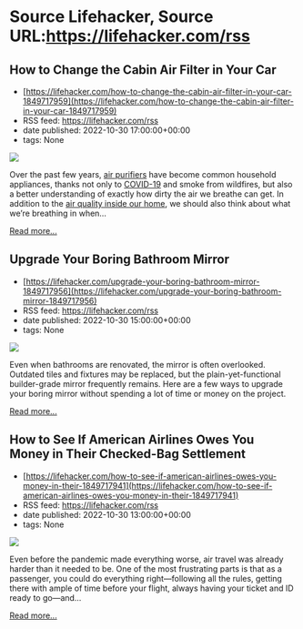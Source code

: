 # Source Lifehacker, Source URL:https://lifehacker.com/rss

## How to Change the Cabin Air Filter in Your Car
 - [https://lifehacker.com/how-to-change-the-cabin-air-filter-in-your-car-1849717959](https://lifehacker.com/how-to-change-the-cabin-air-filter-in-your-car-1849717959)
 - RSS feed: https://lifehacker.com/rss
 - date published: 2022-10-30 17:00:00+00:00
 - tags: None

<img src="https://i.kinja-img.com/gawker-media/image/upload/s--EByzFcZY--/c_fit,fl_progressive,q_80,w_636/e5fc82f72d196328ac1abac6e3f4c625.jpg" /><p>Over the past few years, <a href="https://lifehacker.com/maybe-its-time-to-get-an-air-purifier-1849574152">air purifiers</a> have become common household appliances, thanks not only to <a href="https://lifehacker.com/how-to-build-a-diy-air-purifier-for-your-home-1849642865">COVID-19</a> and smoke from wildfires, but also a better understanding of exactly how dirty the air we breathe can get. In addition to the <a href="https://lifehacker.com/try-these-simple-strategies-for-improving-the-air-quali-1847742643">air quality inside our home</a>, we should also think about what we’re breathing in when…</p><p><a href="https://lifehacker.com/how-to-change-the-cabin-air-filter-in-your-car-1849717959">Read more...</a></p>

## Upgrade Your Boring Bathroom Mirror
 - [https://lifehacker.com/upgrade-your-boring-bathroom-mirror-1849717956](https://lifehacker.com/upgrade-your-boring-bathroom-mirror-1849717956)
 - RSS feed: https://lifehacker.com/rss
 - date published: 2022-10-30 15:00:00+00:00
 - tags: None

<img src="https://i.kinja-img.com/gawker-media/image/upload/s--EMjs8tM8--/c_fit,fl_progressive,q_80,w_636/ca191ecfea6f613164d018113fc96e0c.jpg" /><p>Even when bathrooms are renovated, the mirror is often overlooked. Outdated tiles and fixtures may be replaced, but the plain-yet-functional builder-grade mirror frequently remains. Here are a few ways to upgrade your boring mirror without spending a lot of time or money on the project.</p><p><a href="https://lifehacker.com/upgrade-your-boring-bathroom-mirror-1849717956">Read more...</a></p>

## How to See If American Airlines Owes You Money in Their Checked-Bag Settlement
 - [https://lifehacker.com/how-to-see-if-american-airlines-owes-you-money-in-their-1849717941](https://lifehacker.com/how-to-see-if-american-airlines-owes-you-money-in-their-1849717941)
 - RSS feed: https://lifehacker.com/rss
 - date published: 2022-10-30 13:00:00+00:00
 - tags: None

<img src="https://i.kinja-img.com/gawker-media/image/upload/s--mCi8CNcx--/c_fit,fl_progressive,q_80,w_636/70355454681939235319d377665e652a.jpg" /><p>Even before the pandemic made everything worse, air travel was already harder than it needed to be. One of the most frustrating parts is that as a passenger, you could do everything right—following all the rules, getting there with ample of time before your flight, always having your ticket and ID ready to go—and…</p><p><a href="https://lifehacker.com/how-to-see-if-american-airlines-owes-you-money-in-their-1849717941">Read more...</a></p>
